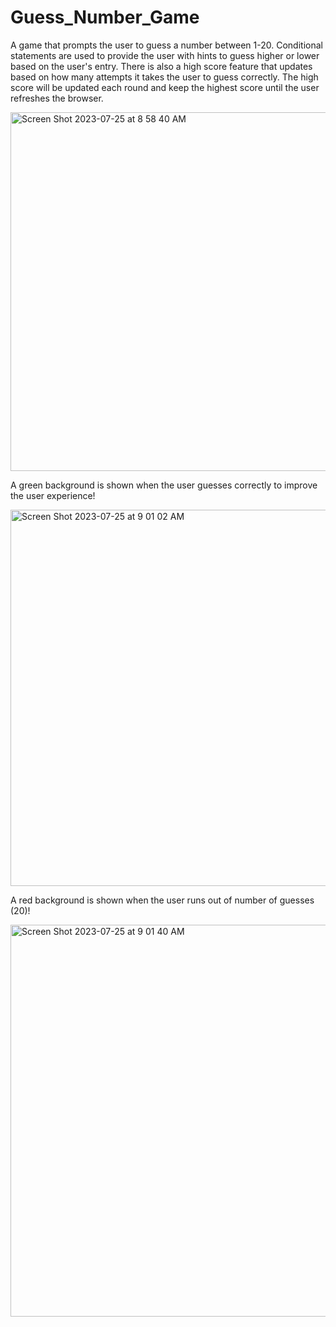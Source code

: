 # Guess_Number_Game

A game that prompts the user to guess a number between 1-20. Conditional statements are used to provide the user with hints to guess higher or lower based on the user's entry. There is also a high score feature that updates based on how many attempts it takes the user to guess correctly. The high score will be updated each round and keep the highest score until the user refreshes the browser. 

<img width="574" alt="Screen Shot 2023-07-25 at 8 58 40 AM" src="https://github.com/briannale935/Guess_Number_Game/assets/132308375/56c262ca-2fd6-4f1b-b001-edd201b4a7c0">

A green background is shown when the user guesses correctly to improve the user experience! 

<img width="602" alt="Screen Shot 2023-07-25 at 9 01 02 AM" src="https://github.com/briannale935/Guess_Number_Game/assets/132308375/0a54ddd5-4238-4d25-a7b6-4efb1a97b202">

A red background is shown when the user runs out of number of guesses (20)!

<img width="627" alt="Screen Shot 2023-07-25 at 9 01 40 AM" src="https://github.com/briannale935/Guess_Number_Game/assets/132308375/40f7716d-35d8-4b40-8b04-1e4ac1305839">
